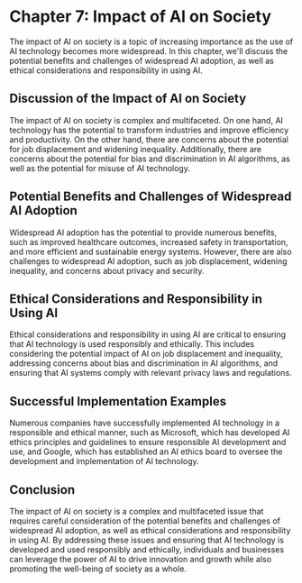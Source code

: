 Chapter 7: Impact of AI on Society
==================================

The impact of AI on society is a topic of increasing importance as the use of AI technology becomes more widespread. In this chapter, we'll discuss the potential benefits and challenges of widespread AI adoption, as well as ethical considerations and responsibility in using AI.

Discussion of the Impact of AI on Society
-----------------------------------------

The impact of AI on society is complex and multifaceted. On one hand, AI technology has the potential to transform industries and improve efficiency and productivity. On the other hand, there are concerns about the potential for job displacement and widening inequality. Additionally, there are concerns about the potential for bias and discrimination in AI algorithms, as well as the potential for misuse of AI technology.

Potential Benefits and Challenges of Widespread AI Adoption
-----------------------------------------------------------

Widespread AI adoption has the potential to provide numerous benefits, such as improved healthcare outcomes, increased safety in transportation, and more efficient and sustainable energy systems. However, there are also challenges to widespread AI adoption, such as job displacement, widening inequality, and concerns about privacy and security.

Ethical Considerations and Responsibility in Using AI
-----------------------------------------------------

Ethical considerations and responsibility in using AI are critical to ensuring that AI technology is used responsibly and ethically. This includes considering the potential impact of AI on job displacement and inequality, addressing concerns about bias and discrimination in AI algorithms, and ensuring that AI systems comply with relevant privacy laws and regulations.

Successful Implementation Examples
----------------------------------

Numerous companies have successfully implemented AI technology in a responsible and ethical manner, such as Microsoft, which has developed AI ethics principles and guidelines to ensure responsible AI development and use, and Google, which has established an AI ethics board to oversee the development and implementation of AI technology.

Conclusion
----------

The impact of AI on society is a complex and multifaceted issue that requires careful consideration of the potential benefits and challenges of widespread AI adoption, as well as ethical considerations and responsibility in using AI. By addressing these issues and ensuring that AI technology is developed and used responsibly and ethically, individuals and businesses can leverage the power of AI to drive innovation and growth while also promoting the well-being of society as a whole.
